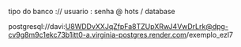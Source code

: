tipo do banco :// usuario : senha @ hots / database

postgresql://davi:U8WDDvXXJqZfpFa8TZUpXRwJ4VwDrLrk@dpg-cv9g8m9c1ekc73b1itt0-a.virginia-postgres.render.com/exemplo_ezl7